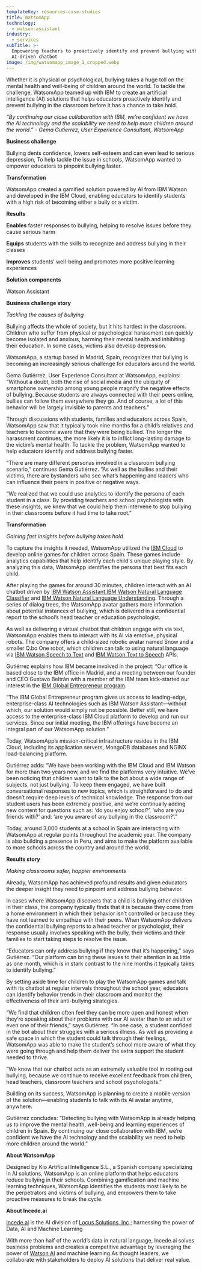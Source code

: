 ```yaml
---
templateKey: resources-case-studies
title: WatsomApp
technology:
  - watson-assistant
industry:
  - services
subTitle: >-
  Empowering teachers to proactively identify and prevent bullying with an
  AI-driven chatbot
image: /img/watsomapp_image_1_cropped.webp
---
```

Whether it is physical or psychological, bullying takes a huge toll on the mental health and well-being of children around the world. To tackle the challenge, WatsomApp teamed up with IBM to create an artificial intelligence (AI) solutions that helps educators proactively identify and prevent bullying in the classroom before it has a chance to take hold.

*“By continuing our close collaboration with IBM, we’re confident we have the AI technology and the scalability we need to help more children around the world.” - Gema Gutierrez, User Experience Consultant, WatsomApp*

**Business challenge**

Bullying dents confidence, lowers self-esteem and can even lead to serious depression, To help tackle the issue in schools, WatsomApp wanted to empower educators to pinpoint bullying faster.

**Transformation**

WatsomApp created a gamified solution powered by AI from IBM Watson and developed in the IBM Cloud, enabling educators to identify students with a high risk of becoming either a bully or a victim.

**Results**

**Enables** faster responses to bullying, helping to resolve issues before they cause serious harm

**Equips** students with the skills to recognize and address bullying in their classes

**Improves** students’ well-being and promotes more positive learning experiences

**Solution components**

Watson Assistant

**Business challenge story**

*Tackling the causes of bullying*

Bullying affects the whole of society, but it hits hardest in the classroom. Children who suffer from physical or psychological harassment can quickly become isolated and anxious, harming their mental health and inhibiting their education. In some cases, victims also develop depression.

WatsomApp, a startup based in Madrid, Spain, recognizes that bullying is becoming an increasingly serious challenge for educators around the world.

Gema Gutiérrez, User Experience Consultant at WatsomApp, explains: “Without a doubt, both the rise of social media and the ubiquity of smartphone ownership among young people magnify the negative effects of bullying. Because students are always connected with their peers online, bullies can follow them everywhere they go. And of course, a lot of this behavior will be largely invisible to parents and teachers.”

Through discussions with students, families and educators across Spain, WatsomApp saw that it typically took nine months for a child’s relatives and teachers to become aware that they were being bullied. The longer the harassment continues, the more likely it is to inflict long-lasting damage to the victim’s mental health. To tackle the problem, WatsomApp wanted to help educators identify and address bullying faster.

“There are many different personas involved in a classroom bullying scenario,” continues Gema Gutiérrez. “As well as the bullies and their victims, there are bystanders who see what’s happening and leaders who can influence their peers in positive or negative ways.

“We realized that we could use analytics to identify the persona of each student in a class. By providing teachers and school psychologists with these insights, we knew that we could help them intervene to stop bullying in their classrooms before it had time to take root.”

**Transformation**

*Gaining fast insights before bullying takes hold*

To capture the insights it needed, WatsomApp utilized the [IBM Cloud](https://www.ibm.com/marketplace/cloud-platform) to develop online games for children across Spain. These games include analytics capabilities that help identify each child's unique playing style. By analyzing this data, WatsomApp identifies the persona that best fits each child.

After playing the games for around 30 minutes, children interact with an AI chatbot driven by [IBM Watson Assistant](https://console.bluemix.net/catalog/services/watson-assistant-formerly-conversation),[IBM Watson Natural Language Classifier](https://www.ibm.com/watson/services/natural-language-classifier/) and [IBM Watson Natural Language Understanding](https://www.ibm.com/marketplace/natural-language-understanding). Through a series of dialog trees, the WatsomApp avatar gathers more information about potential instances of bullying, which is delivered in a confidential report to the school’s head teacher or education psychologist.

As well as delivering a virtual chatbot that children engage with via text, WatsomApp enables them to interact with its AI via emotive, physical robots. The company offers a child-sized robotic avatar named Snow and a smaller Q.bo One robot, which children can talk to using natural language via [IBM Watson Speech to Text](https://www.ibm.com/marketplace/speech-to-text) and [IBM Watson Text to Speech](https://www.ibm.com/watson/services/text-to-speech/) APIs.

Gutiérrez explains how IBM became involved in the project: “Our office is based close to the IBM office in Madrid, and a meeting between our founder and CEO Gustavo Beltrán with a member of the IBM team kick-started our interest in the [IBM Global Entrepreneur program](https://developer.ibm.com/startups/).

“The IBM Global Entrepreneur program gives us access to leading-edge, enterprise-class AI technologies such as IBM Watson Assistant—without which, our solution would simply not be possible. Better still, we have access to the enterprise-class IBM Cloud platform to develop and run our services. Since our initial meeting, the IBM offerings have become an integral part of our WatsomApp solution.”

Today, WatsomApp’s mission-critical infrastructure resides in the IBM Cloud, including its application servers, MongoDB databases and NGINX load-balancing platform.

Gutiérrez adds: “We have been working with the IBM Cloud and IBM Watson for more than two years now, and we find the platforms very intuitive. We’ve been noticing that children want to talk to the bot about a wide range of subjects, not just bullying. To keep them engaged, we have built conversational responses to new topics, which is straightforward to do and doesn’t require deep levels of technical knowledge. The response from our student users has been extremely positive, and we’re continually adding new content for questions such as: ‘do you enjoy school?’, ‘who are you friends with?’ and: ‘are you aware of any bullying in the classroom?’.”

Today, around 3,000 students at a school in Spain are interacting with WatsomApp at regular points throughout the academic year. The company is also building a presence in Peru, and aims to make the platform available to more schools across the country and around the world.

**Results story**

*Making classrooms safer, happier environments*

Already, WatsomApp has achieved profound results and given educators the deeper insight they need to pinpoint and address bullying behavior.

In cases where WatsomApp discovers that a child is bullying other children in their class, the company typically finds that it is because they come from a home environment in which their behavior isn’t controlled or because they have not learned to empathize with their peers. When WatsomApp delivers the confidential bullying reports to a head teacher or psychologist, their response usually involves speaking with the bully, their victims and their families to start taking steps to resolve the issue.

“Educators can only address bullying if they know that it’s happening,” says Gutiérrez. “Our platform can bring these issues to their attention in as little as one month, which is in stark contrast to the nine months it typically takes to identify bullying.”

By setting aside time for children to play the WatsomApp games and talk with its chatbot at regular intervals throughout the school year, educators can identify behavior trends in their classroom and monitor the effectiveness of their anti-bullying strategies.

“We find that children often feel they can be more open and honest when they’re speaking about their problems with our AI avatar than to an adult or even one of their friends,” says Gutiérrez. “In one case, a student confided in the bot about their struggles with a serious illness. As well as providing a safe space in which the student could talk through their feelings, WatsomApp was able to make the student’s school more aware of what they were going through and help them deliver the extra support the student needed to thrive.

“We know that our chatbot acts as an extremely valuable tool in rooting out bullying, because we continue to receive excellent feedback from children, head teachers, classroom teachers and school psychologists.”

Building on its success, WatsomApp is planning to create a mobile version of the solution—enabling students to talk with its AI avatar anytime, anywhere.

Gutiérrez concludes: “Detecting bullying with WatsomApp is already helping us to improve the mental health, well-being and learning experiences of children in Spain. By continuing our close collaboration with IBM, we’re confident we have the AI technology and the scalability we need to help more children around the world.”

**About WatsomApp**

Designed by Kio Artificial Intelligence S.L., a Spanish company specializing in AI solutions, WatsomApp is an online platform that helps educators reduce bullying in their schools. Combining gamification and machine learning techniques, WatsomApp identifies the students most likely to be the perpetrators and victims of bullying, and empowers them to take proactive measures to break the cycle.

**About Incede.ai**

[Incede.ai](https://www.incede.ai) is the AI division of [Locus Solutions, Inc](http://www.locussolutions.com).; harnessing the power of Data, AI and Machine Learning

With more than half of the world’s data in natural language, Incede.ai solves business problems and creates a competitive advantage by leveraging the power of [Watson AI](https://www.ibm.com/watson) and machine learning.As thought leaders, we collaborate with stakeholders to deploy AI solutions that deliver real value.
